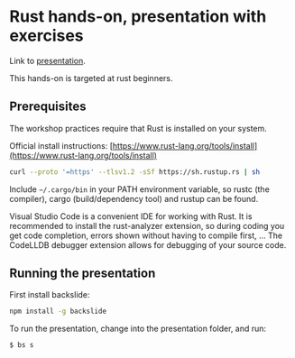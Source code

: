 # Rust hands-on, presentation with exercises

Link to [presentation](https://daanoz.github.io/rust-hands-on/).

This hands-on is targeted at rust beginners.

## Prerequisites

The workshop practices require that Rust is installed on your system.

Official install instructions: [https://www.rust-lang.org/tools/install](https://www.rust-lang.org/tools/install)

```bash
curl --proto '=https' --tlsv1.2 -sSf https://sh.rustup.rs | sh
```

Include `~/.cargo/bin` in your PATH environment variable, so rustc (the compiler), 
cargo (build/dependency tool) and rustup can be found.

Visual Studio Code is a convenient IDE for working with Rust. It is recommended to 
install the rust-analyzer extension, so during coding you get code completion, 
errors shown without having to compile first, ... The CodeLLDB debugger extension 
allows for debugging of your source code.

## Running the presentation

First install backslide:

```bash
npm install -g backslide
```

To run the presentation, change into the presentation folder, and run:

```bash
$ bs s
```
